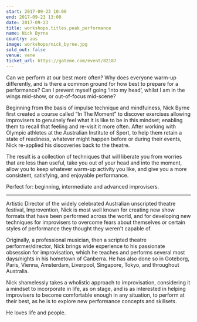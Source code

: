 ```yaml
---
start: 2017-09-23 10:00
end: 2017-09-23 13:00
date: 2017-09-23
title: workshops.titles.peak_performance
name: Nick Byrne
country: aus
image: workshops/nick_byrne.jpg
sold_out: false
venue: vene
ticket_url: https://gateme.com/event/82187
---
```


Can we perform at our best more often? Why does everyone warm-up differently,
and is there a common ground for how best to prepare for a performance?
Can I prevent myself going ‘into my head’, whilst I am in the wings mid-show,
or out-of-focus mid-scene? 
 
Beginning from the basis of impulse technique and mindfulness, Nick Byrne
first created a course called “In The Moment” to discover exercises allowing
improvisers to genuinely feel what it is like to be in this mindset; enabling
them to recall that feeling and re-visit it more often. After working with
Olympic athletes at the Australian Institute of Sport, to help them retain
a state of readiness, whatever might happen before or during their events,
Nick re-applied his discoveries back to the theatre.

The result is a collection of techniques that will liberate you from worries
that are less than useful, take you out of your head and into the moment,
allow you to keep whatever warm-up activity you like, and give you a more
consistent, satisfying, and enjoyable performance.

Perfect for: beginning, intermediate and advanced improvisers.

------

Artistic Director of the widely celebrated Australian unscripted theatre festival,
Improvention, Nick is most well known for creating new show formats that have been
performed across the world, and for developing new techniques for improvisers to
overcome fears about themselves or certain styles of performance they thought
they weren't capable of.

Originally, a professional musician, then a scripted theatre performer/director,
Nick brings wide experience to his passionate obsession for improvisation, which
he teaches and performs several most days/nights in his hometown of Canberra.
He has also done so in Goteborg, Paris, Vienna, Amsterdam, Liverpool, Singapore,
Tokyo, and throughout Australia.

Nick shamelessly takes a wholistic approach to improvisation, considering it a
mindset to incorporate in life, as on stage, and is as interested in helping
improvisers to become comfortable enough in any situation, to perform at their best,
as he is to explore new performance concepts and skillsets.

He loves life and people.
